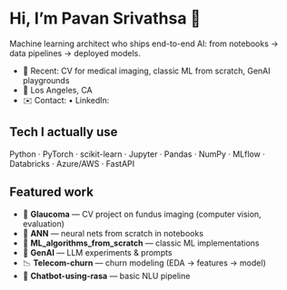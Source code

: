 # Hi, I’m Pavan Srivathsa 👋
Machine learning architect who ships end-to-end AI: from notebooks → data pipelines → deployed models.

- 🔭 Recent: CV for medical imaging, classic ML from scratch, GenAI playgrounds
- 📍 Los Angeles, CA
- ✉️ Contact: <add email> • LinkedIn: <add full URL>

## Tech I actually use
Python · PyTorch · scikit-learn · Jupyter · Pandas · NumPy · MLflow · Databricks · Azure/AWS · FastAPI

## Featured work
- 🔬 **Glaucoma** — CV project on fundus imaging (computer vision, evaluation)
- 🧠 **ANN** — neural nets from scratch in notebooks
- 🧮 **ML_algorithms_from_scratch** — classic ML implementations
- 🤖 **GenAI** — LLM experiments & prompts
- 📉 **Telecom-churn** — churn modeling (EDA → features → model)
- 💬 **Chatbot-using-rasa** — basic NLU pipeline
